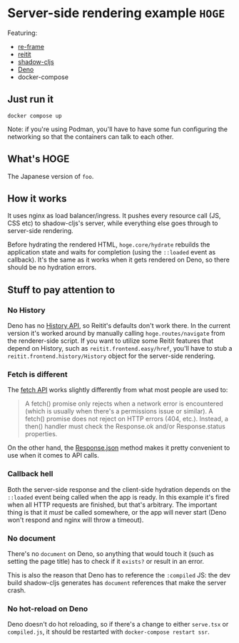 # Server-side rendering example `HOGE`

Featuring:

* [re-frame](https://day8.github.io/re-frame/)
* [reitit](https://cljdoc.org/d/metosin/reitit/0.5.18/doc/introduction)
* [shadow-cljs](https://shadow-cljs.github.io/docs/UsersGuide.html)
* [Deno](https://deno.land/)
* docker-compose

## Just run it

`docker compose up`

Note: if you're using Podman, you'll have to have some fun configuring the networking so that the containers can talk to each other.

## What's HOGE

The Japanese version of `foo`.

## How it works

It uses nginx as load balancer/ingress. It pushes every resource call (JS, CSS etc) to shadow-cljs's server, while everything else goes through to server-side rendering.

Before hydrating the rendered HTML, `hoge.core/hydrate` rebuilds the application state and waits for completion (using the `::loaded` event as callback). It's the same as it works when it gets rendered on Deno, so there should be no hydration errors.

## Stuff to pay attention to

### No History

Deno has no [History API](https://developer.mozilla.org/en-US/docs/Web/API/History_API), so Reitit's defaults don't work there. In the current version it's worked around by manually calling `hoge.routes/navigate` from the renderer-side script. If you want to utilize some Reitit features that depend on History, such as `reitit.frontend.easy/href`, you'll have to stub a `reitit.frontend.history/History` object for the server-side rendering.

### Fetch is different

The [fetch API](https://developer.mozilla.org/en-US/docs/Web/API/fetch) works slightly differently from what most people are used to:

>A fetch() promise only rejects when a network error is encountered (which is usually when there's a permissions issue or similar). A fetch() promise does not reject on HTTP errors (404, etc.). Instead, a then() handler must check the Response.ok and/or Response.status properties.

On the other hand, the [Response.json](https://developer.mozilla.org/en-US/docs/Web/API/Response/json) method makes it pretty convenient to use when it comes to API calls.

### Callback hell

Both the server-side response and the client-side hydration depends on the `::loaded` event being called when the app is ready. In this example it's fired when all HTTP requests are finished, but that's arbitrary. The important thing is that it *must* be called somewhere, or the app will never start (Deno won't respond and nginx will throw a timeout).

### No document

There's no `document` on Deno, so anything that would touch it (such as setting the page title) has to check if it `exists?` or result in an error.

This is also the reason that Deno has to reference the `:compiled` JS: the dev build shadow-cljs generates has `document` references that make the server crash.

### No hot-reload on Deno

Deno doesn't do hot reloading, so if there's a change to either `serve.tsx` or `compiled.js`, it should be restarted with `docker-compose restart ssr`.
